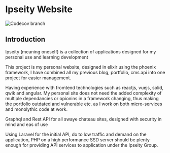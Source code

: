 # Ipseity Website

![Codecov branch](https://img.shields.io/codecov/c/github/swayechateau/ipseity-web/main)

## Introduction

Ipseity (meaning oneself) is a collection of applications designed for my personal use and learning development

This project is my personal website, designed in elixir using the phoenix framework, I have combined all my previous blog, portfolio, cms api into one project for easier management.

Having experience with fromtend technologies such as reactjs, vuejs, solid, qwik and angular. My personal site does not need the added complexity of multiple dependancies or opionins in a framework changing, thus making the portfolio outdated and vulnerable etc. as I work on both micro-services and monolythic code at work. 

Graphql and Rest API for all swaye chateau sites, designed with security in mind and eas of use

Using Laravel for the initial API, do to low traffic and demand on the application, PHP on a high performance SSD server should be plenty enough for providing API services to application under the Ipseity Group.